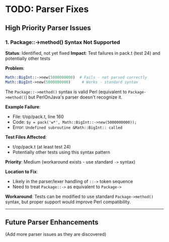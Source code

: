 # TODO: Parser Fixes

## High Priority Parser Issues

### 1. Package::->method() Syntax Not Supported
**Status**: Identified, not yet fixed
**Impact**: Test failures in pack.t (test 24) and potentially other tests

**Problem**:
```perl
Math::BigInt::->new(5000000000)  # Fails - not parsed correctly
Math::BigInt->new(5000000000)     # Works - standard syntax
```

The `Package::->method()` syntax is valid Perl (equivalent to `Package->method()`) 
but PerlOnJava's parser doesn't recognize it.

**Example Failure**:
- File: t/op/pack.t, line 160
- Code: `$y = pack('w*', Math::BigInt::->new(5000000000));`
- Error: `Undefined subroutine &Math::BigInt:: called`

**Test Files Affected**:
- t/op/pack.t (at least test 24)
- Potentially other tests using this syntax pattern

**Priority**: Medium (workaround exists - use standard `->` syntax)

**Location to Fix**: 
- Likely in the parser/lexer handling of `::->` token sequence
- Need to treat `Package::->` as equivalent to `Package->`

**Workaround**: 
Tests can be modified to use standard `Package->method()` syntax, but proper
support would improve Perl compatibility.

---

## Future Parser Enhancements

(Add more parser issues as they are discovered)
